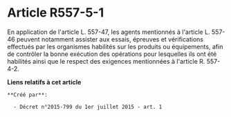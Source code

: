 # Article R557-5-1

En application de l'article L. 557-47, les agents mentionnés à l'article L. 557-46 peuvent notamment assister aux essais,
épreuves et vérifications effectués par les organismes habilités sur les produits ou équipements, afin de contrôler la bonne
exécution des opérations pour lesquelles ils ont été habilités ainsi que le respect des exigences mentionnées à l'article R.
557-4-2.

**Liens relatifs à cet article**

	**Créé par**:

	  - Décret n°2015-799 du 1er juillet 2015 - art. 1
